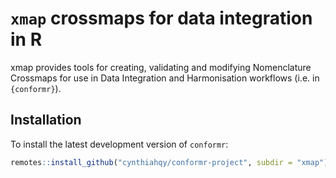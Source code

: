 
<!-- README.md is generated from README.Rmd. Please edit that file -->

# `xmap` crossmaps for data integration in R

xmap provides tools for creating, validating and modifying Nomenclature
Crossmaps for use in Data Integration and Harmonisation workflows
(i.e. in `{conformr}`).

## Installation

To install the latest development version of `conformr`:

``` r
remotes::install_github("cynthiahqy/conformr-project", subdir = "xmap")
```

